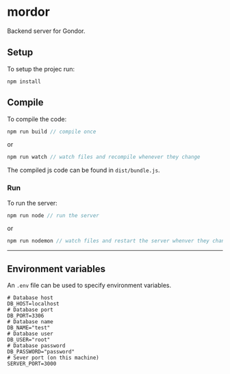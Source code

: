# mordor
Backend server for Gondor.

## Setup
To setup the projec run:
```
npm install
```

## Compile
To compile the code:
```js
npm run build // compile once
```
or
```js
npm run watch // watch files and recompile whenever they change
```
The compiled js code can be found in `dist/bundle.js`.

### Run
To run the server:
```js
npm run node // run the server
```
or
```js
npm run nodemon // watch files and restart the server whenver they change
```

---

## Environment variables
An `.env` file can be used to specify environment variables.
```properties
# Database host
DB_HOST=localhost
# Database port
DB_PORT=3306
# Database name
DB_NAME="test"
# Database user
DB_USER="root"
# Database password
DB_PASSWORD="password"
# Sever port (on this machine)
SERVER_PORT=3000
```